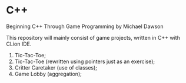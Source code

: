 # C++
Beginning C++ Through Game Programming by Michael Dawson

This repository will mainly consist of game projects, written in C++ with CLion IDE.

1. Tic-Tac-Toe;
2. Tic-Tac-Toe (rewritten using pointers just as an exercise);
3. Critter Caretaker (use of classes);
4. Game Lobby (aggregation);
